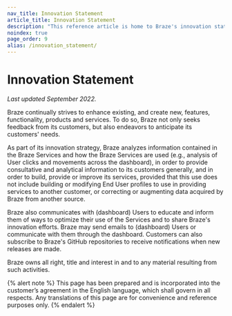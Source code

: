 ```yaml
---
nav_title: Innovation Statement
article_title: Innovation Statement
description: "This reference article is home to Braze's innovation statement."
noindex: true
page_order: 9
alias: /innovation_statement/
---
```


<!--
Warning! Don't make any changes to this document without approval from the legal department.
-->

# Innovation Statement

_Last updated September 2022._

Braze continually strives to enhance existing, and create new, features, functionality, products and services. To do so, Braze not only seeks feedback from its customers, but also endeavors to anticipate its customers' needs.

As part of its innovation strategy, Braze analyzes information contained in the Braze Services and how the Braze Services are used (e.g., analysis of User clicks and movements across the dashboard), in order to provide consultative and analytical information to its customers generally, and in order to build, provide or improve its services, provided that this use does not include building or modifying End User profiles to use in providing services to another customer, or correcting or augmenting data acquired by Braze from another source.

Braze also communicates with (dashboard) Users to educate and inform them of ways to optimize their use of the Services and to share Braze's innovation efforts. Braze may send emails to (dashboard) Users or communicate with them through the dashboard. Customers can also subscribe to Braze's GitHub repositories to receive notifications when new releases are made.

Braze owns all right, title and interest in and to any material resulting from such activities.

{% alert note %}
This page has been prepared and is incorporated into the customer’s agreement in the English language, which shall govern in all respects. Any translations of this page are for convenience and reference purposes only.
{% endalert %}